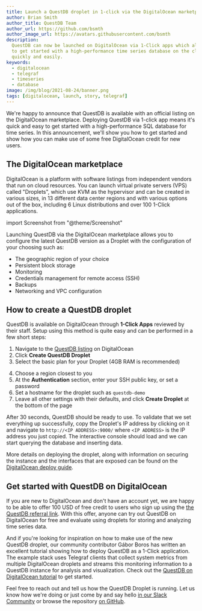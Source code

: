 ```yaml
---
title: Launch a QuestDB droplet in 1-click via the DigitalOcean marketplace
author: Brian Smith
author_title: QuestDB Team
author_url: https://github.com/bsmth
author_image_url: https://avatars.githubusercontent.com/bsmth
description:
  QuestDB can now be launched on DigitalOcean via 1-Click apps which allows you
  to get started with a high-performance time series database on the cloud
  quickly and easily.
keywords:
  - digitalocean
  - telegraf
  - timeseries
  - database
image: /img/blog/2021-08-24/banner.png
tags: [digitalocean, launch, story, telegraf]
---
```


We're happy to announce that QuestDB is available with an official listing on
the DigitalOcean marketplace. Deploying QuestDB via 1-click app means it's quick
and easy to get started with a high-performance SQL database for time series. In
this announcement, we'll show you how to get started and show how you can make
use of some free DigitalOcean credit for new users.

<!--truncate-->

## The DigitalOcean marketplace

DigitalOcean is a platform with software listings from independent vendors that
run on cloud resources. You can launch virtual private servers (VPS) called
"Droplets", which use KVM as the hypervisor and can be created in various sizes,
in 13 different data center regions and with various options out of the box,
including 6 Linux distributions and over 100 1-Click applications.

import Screenshot from "@theme/Screenshot"

<Screenshot
  alt="A list of applications available on the DigitalOcean marketplace"
  height={591}
  src="/img/blog/2021-08-24/do-marketplace.png"
  width={650}
/>

Launching QuestDB via the DigitalOcean marketplace allows you to configure the
latest QuestDB version as a Droplet with the configuration of your choosing such
as:

- The geographic region of your choice
- Persistent block storage
- Monitoring
- Credentials management for remote access (SSH)
- Backups
- Networking and VPC configuration

## How to create a QuestDB droplet

QuestDB is available on DigitalOcean through **1-Click Apps** reviewed by their
staff. Setup using this method is quite easy and can be performed in a few short
steps:

1. Navigate to the
   [QuestDB listing](https://marketplace.digitalocean.com/apps/questdb?refcode=50d6b551562b)
   on DigitalOcean
2. Click **Create QuestDB Droplet**
3. Select the basic plan for your Droplet (4GB RAM is recommended)

<Screenshot
  alt="Choosing the RAM and CPU capacity for a QuestDB DigitalOcean Droplet"
  height={591}
  src="/img/tutorial/2021-07-09/choosing-droplet.png"
  width={770}
/>

4. Choose a region closest to you
5. At the **Authentication** section, enter your SSH public key, or set a
   password
6. Set a hostname for the droplet such as `questdb-demo`
7. Leave all other settings with their defaults, and click **Create Droplet** at
   the bottom of the page

<Screenshot
  alt="Finalizing the creation step of a DigitalOcean Droplet running QuestDB"
  height={591}
  src="/img/tutorial/2021-07-09/questdb-droplet.png"
  width={770}
/>

After 30 seconds, QuestDB should be ready to use. To validate that we set
everything up successfully, copy the Droplet's IP address by clicking on it and
navigate to `http://<IP ADDRESS>:9000/` where `<IP ADDRESS>` is the IP address
you just copied. The interactive console should load and we can start querying
the database and inserting data.

More details on deploying the droplet, along with information on securing the
instance and the interfaces that are exposed can be found on the
[DigitalOcean deploy guide](/docs/guides/digitalocean/).

## Get started with QuestDB on DigitalOcean

If you are new to DigitalOcean and don't have an account yet, we are happy to be
able to offer 100 USD of free credit to users who sign up using the
[the QuestDB referral link](https://m.do.co/c/50d6b551562b). With this offer,
anyone can try out QuestDB on DigitalOcean for free and evaluate using droplets
for storing and analyzing time series data.

And if you're looking for inspiration on how to make use of the new QuestDB
droplet, our community contributor Gábor Boros has written an excellent tutorial
showing how to deploy QuestDB as a 1-Click application. The example stack uses
Telegraf clients that collect system metrics from multiple DigitalOcean droplets
and streams this monitoring information to a QuestDB instance for analysis and
visualization. Check out the
[QuestDB on DigitalOcean tutorial](/tutorial/2021/07/09/telegraf-and-questdb-for-storing-metrics-in-a-timeseries-database/)
to get started.

<Screenshot
  alt="A diagram showing system metrics collected by multiple Telegraf agents sent to QuestDB as a time series database for storage"
  height={591}
  src="/img/tutorial/2021-07-09/banner.png"
  width={770}
/>

Feel free to reach out and tell us how the QuestDB Droplet is running. Let us
know how we're doing or just come by and say hello
[in our Slack Community]({@slackUrl@}) or browse the repository
[on GitHub]({@githubUrl@}).
